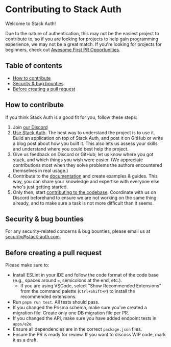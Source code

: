 # Contributing to Stack Auth

Welcome to Stack Auth!

Due to the nature of authentication, this may not be the easiest project to contribute to, so if you are looking for projects to help gain programming experience, we may not be a great match. If you're looking for projects for beginners, check out [Awesome First PR Opportunities](https://github.com/MunGell/awesome-for-beginners).

## Table of contents

<!-- START doctoc generated TOC please keep comment here to allow auto update -->
<!-- DON'T EDIT THIS SECTION, INSTEAD RE-RUN doctoc TO UPDATE -->

- [How to contribute](#how-to-contribute)
- [Security & bug bounties](#security--bug-bounties)
- [Before creating a pull request](#before-creating-a-pull-request)

<!-- END doctoc generated TOC please keep comment here to allow auto update -->


## How to contribute

If you think Stack Auth is a good fit for you, follow these steps:

1. Join [our Discord](https://discord.stack-auth.com)
2. [Use Stack Auth](https://docs.stack-auth.com/). The best way to understand the project is to use it. Build an application on top of Stack Auth, and post it on GitHub or write a blog post about how you built it. This also lets us assess your skills and understand where you could best help the project.
3. Give us feedback on Discord or GitHub; let us know where you got stuck, and which things you wish were easier. (We appreciate contributions most when they solve problems the authors encountered themselves in real usage.)
4. Contribute to the [documentation](https://docs.stack-auth.com) and create examples & guides. This way, you can share your knowledge and expertise with everyone else who's just getting started.
5. Only then, start [contributing to the codebase](README.md#-development--contribution). Coordinate with us on Discord beforehand to ensure we are not working on the same thing already, and to make sure a task is not more difficult than it seems.


## Security & bug bounties

For any security-related concerns & bug bounties, please email us at [security@stack-auth.com](mailto:security@stack-auth.com).


## Before creating a pull request

Please make sure to:

- Install ESLint in your IDE and follow the code format of the code base (e.g., spaces around `=`, semicolons at the end, etc.).
  - If you are using VSCode, select "Show Recommended Extensions" from the command palette (`Ctrl+Shift+P`) to install the recommended extensions.
- Run `pnpm run test`. All tests should pass.
- If you changed the Prisma schema, make sure you've created a migration file. Create only one DB migration file per PR.
- If you changed the API, make sure you have added endpoint tests in `apps/e2e`.
- Ensure all dependencies are in the correct `package.json` files.
- Ensure the PR is ready for review. If you want to discuss WIP code, mark it as a draft.
